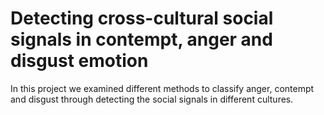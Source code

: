 
# Detecting cross-cultural social signals in contempt, anger and disgust emotion
In this project we examined different methods to classify anger, contempt and disgust through detecting the social signals in different cultures.

